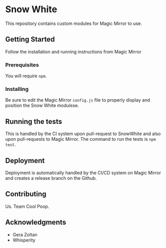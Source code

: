 # Snow White

This repository contains custom modules for Magic Mirror to use.

## Getting Started

Follow the installation and running instructions from Magic Mirror

### Prerequisites

You will require `npm`.

### Installing

Be sure to edit the Magic Mirror `config.js` file to properly display and position the Snow White modulese.

## Running the tests

This is handled by the CI system upon pull-request to SnowWhite and also upon pull-requests to Magic Mirror. The command to run the tests is `npm test`.

## Deployment

Deployment is automatically handled by the CI/CD system on Magic Mirror and creates a release branch on the Github.

## Contributing

Us. Team Cool Poop.

## Acknowledgments

* Gera Zoltan
* Whisperity

